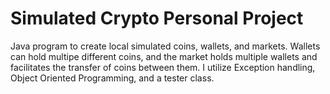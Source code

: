 # Simulated Crypto Personal Project
Java program to create local simulated coins, wallets, and markets. Wallets can hold multipe different coins, and the 
market holds multiple wallets and facilitates the transfer of coins between them. I utilize Exception handling, Object
Oriented Programming, and a tester class.
